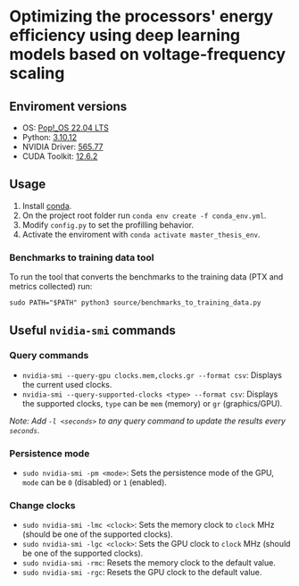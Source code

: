 # Optimizing the processors' energy efficiency using deep learning models based on voltage-frequency scaling

## Enviroment versions

- OS: [Pop!\_OS 22.04 LTS](https://pop.system76.com/)
- Python: [3.10.12](https://www.python.org/downloads/release/python-31012/)
- NVIDIA Driver: [565.77](https://www.nvidia.com/en-us/geforce/drivers/results/237587/)
- CUDA Toolkit: [12.6.2](https://developer.nvidia.com/cuda-12-6-2-download-archive?target_os=Linux&target_arch=x86_64&Distribution=Ubuntu&target_version=22.04&target_type=deb_local)

## Usage

1. Install [conda](https://docs.anaconda.com/miniconda/install/).
2. On the project root folder run `conda env create -f conda_env.yml`.
3. Modify `config.py` to set the profilling behavior.
4. Activate the enviroment with `conda activate master_thesis_env`.
 
### Benchmarks to training data tool

To run the tool that converts the benchmarks to the training data (PTX and metrics collected) run:

`sudo PATH="$PATH" python3 source/benchmarks_to_training_data.py`

## Useful `nvidia-smi` commands

### Query commands

- `nvidia-smi --query-gpu clocks.mem,clocks.gr --format csv`: Displays the current used clocks.
- `nvidia-smi --query-supported-clocks <type> --format csv`: Displays the supported clocks, `type` can be `mem` (memory) or `gr` (graphics/GPU).

_Note: Add `-l <seconds>` to any query command to update the results every `seconds`._

### Persistence mode

- `sudo nvidia-smi -pm <mode>`: Sets the persistence mode of the GPU, `mode` can be `0` (disabled) or `1` (enabled).

### Change clocks

- `sudo nvidia-smi -lmc <clock>`: Sets the memory clock to `clock` MHz (should be one of the supported clocks).
- `sudo nvidia-smi -lgc <clock>`: Sets the GPU clock to `clock` MHz (should be one of the supported clocks).
- `sudo nvidia-smi -rmc`: Resets the memory clock to the default value.
- `sudo nvidia-smi -rgc`: Resets the GPU clock to the default value.

